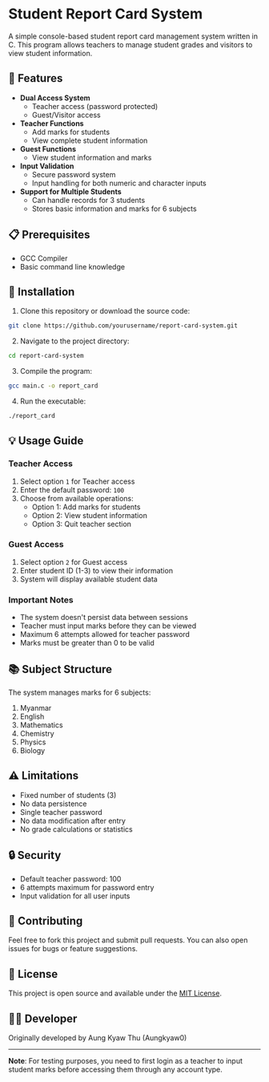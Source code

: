 # Student Report Card System

A simple console-based student report card management system written in C. This program allows teachers to manage student grades and visitors to view student information.

## 🌟 Features

- **Dual Access System**
  - Teacher access (password protected)
  - Guest/Visitor access
- **Teacher Functions**
  - Add marks for students
  - View complete student information
- **Guest Functions**
  - View student information and marks
- **Input Validation**
  - Secure password system
  - Input handling for both numeric and character inputs
- **Support for Multiple Students**
  - Can handle records for 3 students
  - Stores basic information and marks for 6 subjects

## 📋 Prerequisites

- GCC Compiler
- Basic command line knowledge

## 🚀 Installation

1. Clone this repository or download the source code:
```bash
git clone https://github.com/yourusername/report-card-system.git
```
2. Navigate to the project directory:
```bash
cd report-card-system
```
3. Compile the program:
```bash
gcc main.c -o report_card
```
4. Run the executable:
```bash
./report_card
```

## 💡 Usage Guide

### Teacher Access
1. Select option `1` for Teacher access
2. Enter the default password: `100`
3. Choose from available operations:
   - Option 1: Add marks for students
   - Option 2: View student information
   - Option 3: Quit teacher section

### Guest Access
1. Select option `2` for Guest access
2. Enter student ID (1-3) to view their information
3. System will display available student data

### Important Notes
- The system doesn't persist data between sessions
- Teacher must input marks before they can be viewed
- Maximum 6 attempts allowed for teacher password
- Marks must be greater than 0 to be valid

## 📚 Subject Structure
The system manages marks for 6 subjects:
1. Myanmar
2. English
3. Mathematics
4. Chemistry
5. Physics
6. Biology

## ⚠️ Limitations
- Fixed number of students (3)
- No data persistence
- Single teacher password
- No data modification after entry
- No grade calculations or statistics

## 🔒 Security
- Default teacher password: 100
- 6 attempts maximum for password entry
- Input validation for all user inputs

## 🤝 Contributing
Feel free to fork this project and submit pull requests. You can also open issues for bugs or feature suggestions.

## 📝 License
This project is open source and available under the [MIT License](LICENSE).

## 👨‍💻 Developer
Originally developed by Aung Kyaw Thu (Aungkyaw0)

---
**Note**: For testing purposes, you need to first login as a teacher to input student marks before accessing them through any account type.
